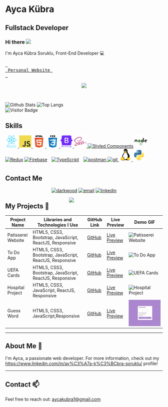 # Ayca Kübra
## Fullstack Developer
### Hi there <img src="https://user-images.githubusercontent.com/42378118/110234147-e3259600-7f4e-11eb-95be-0c4047144dea.gif" width="30"><br>
  I'm Ayca Kübra Soruklu, Front-End Developer :computer: 
  </br>
  <div>
  <a href="https://ayca.netlify.app/" target="_blank">
<kbd> <br> Personal Website <br> </kbd>
  </a>
  </div> 
<p align="center">
  <img src="https://rishavanand.github.io/static/images/greetings.gif" align="center" style="width: 50%" />
 </p>
</br>

![Github Stats](https://github-readme-stats.vercel.app/api?username=Ayca96&count_private=true&show_icons=true&include_all_commits=true)
![Top Langs](https://github-readme-stats.vercel.app/api/top-langs/?username=Ayca96&hide=TeX&layout=compact) </br>
![Visitor Badge](https://visitor-badge.laobi.icu/badge?page_id=Ayca96.Ayca96)

## Skills

<p align="left">
  <a href="https://reactjs.org/" target="_blank"> <img src="https://raw.githubusercontent.com/devicons/devicon/master/icons/react/react-original-wordmark.svg" alt="react" width="40" height="40"/> </a>
  <a href="https://developer.mozilla.org/en-US/docs/Web/JavaScript" target="_blank"> <img src="https://raw.githubusercontent.com/devicons/devicon/master/icons/javascript/javascript-original.svg" alt="javascript" width="40" height="40"/> </a> 
  <a href="https://www.w3.org/html/" target="_blank"> <img src="https://raw.githubusercontent.com/devicons/devicon/master/icons/html5/html5-original-wordmark.svg" alt="html5" width="40" height="40"/> </a>
  <a href="https://www.w3schools.com/css/" target="_blank"> <img src="https://raw.githubusercontent.com/devicons/devicon/master/icons/css3/css3-original-wordmark.svg" alt="css3" width="40" height="40"/> </a>
  <a href="https://getbootstrap.com" target="_blank" rel="noreferrer"> <img src="https://raw.githubusercontent.com/devicons/devicon/master/icons/bootstrap/bootstrap-plain-wordmark.svg" alt="bootstrap" width="40" height="40"/> </a>
  <a href="https://sass-lang.com" target="_blank"> <img src="https://raw.githubusercontent.com/devicons/devicon/master/icons/sass/sass-original.svg" alt="sass" width="40" height="40"/> </a>
  <a href="https://styled-components.com/" target="_blank"><img src="https://profilinator.rishav.dev/skills-assets/styled-components.png" alt="Styled Components" width="40" height="40" /></a>  
  <a href="https://nodejs.org" target="_blank"> <img src="https://raw.githubusercontent.com/devicons/devicon/master/icons/nodejs/nodejs-original-wordmark.svg" alt="nodejs" width="40" height="40"/> </a>
  <a href="https://redux.js.org/" target="_blank"><img src="https://profilinator.rishav.dev/skills-assets/redux-original.svg" alt="Redux" width="40" height="40"/></a> 
  <a href="https://firebase.google.com/" target="_blank"><img src="https://profilinator.rishav.dev/skills-assets/firebase.png" alt="Firebase" height="42" /></a>  
  <a href="https://www.typescriptlang.org/" target="_blank"><img style="margin: 10px" src="https://profilinator.rishav.dev/skills-assets/typescript-original.svg" alt="TypeScript" height="40" /></a>
  <a href="https://www.postman.com/" target="_blank"> <img src="https://www.vectorlogo.zone/logos/getpostman/getpostman-icon.svg" alt="postman" width="40" height="40"/> </a>
  <a href="https://git-scm.com/" target="_blank"> <img src="https://www.vectorlogo.zone/logos/git-scm/git-scm-icon.svg" alt="git" width="40" height="40"/> </a>
  <a href="https://www.linux.org/" target="_blank" rel="noreferrer"> <img src="https://raw.githubusercontent.com/devicons/devicon/master/icons/linux/linux-original.svg" alt="linux" width="40" height="40"/> </a>
  <a href="https://www.python.org" target="_blank" rel="noreferrer"> <img src="https://raw.githubusercontent.com/devicons/devicon/master/icons/python/python-original.svg" alt="python" width="40" height="40"/> </a>
  
</p>
      
## Contact Me

<p align="center">
  <a href="https://ayca.netlify.app/"><img src="https://img.icons8.com/fluent/96/000000/domain.png" alt="darkwood"  width="70" height="70"/></a>
  <a href="mailto:aycakubra1@gmail.com" target="_blank"><img src="https://img.icons8.com/color/96/000000/gmail.png" alt="email"  width="70" height="70"/></a>
  <a href="https://www.linkedin.com/in/aycakübra/" target="_blank"><img src="https://img.icons8.com/color/96/000000/linkedin.png" alt="linkedin" width="70" height="70"/></a>
</p>

<p align="right">
  <img src="https://camo.githubusercontent.com/58502bc6910820c71f8cd9f3a6640c7d5374b4f752d4fdc5c4e79bdbd4fe4726/68747470733a2f2f6d656469612e67697068792e636f6d2f6d656469612f62634b6d49576b554d436a566d2f67697068792e676966" align="right" style="width:300px" />
 </p>
<!--
**Ayca96/Ayca96** is a :sparkles: _special_ :sparkles: repository because its `README.md` (this file) appears on your GitHub profile.
Here are some ideas to get you started:
- :telescope: I'
-->

## My Projects 🚀

| Project Name        | Libraries and Technologies I Use                      | GitHub Link                                                | Live Preview                                             | Demo GIF                         |
|---------------------|-------------------------------------------------------|------------------------------------------------------------|----------------------------------------------------------|----------------------------------|
| Patisserei Website  | HTML5, CSS3, Bootstrap, JavaScript, ReactJS, Responsive| [GitHub](https://ayca96.github.io/Patisserie-Project/)      | [Live Preview](https://aycaspatisserie.netlify.app)       | ![Patisserei Website](https://github.com/Ayca96/Patisserie-Project/blob/main/chrome-capture-2024-7-25.gif) |
| To Do App           | HTML5, CSS3, Bootstrap, JavaScript, ReactJS, Responsive| [GitHub](https://ayca96.github.io/React-To-Do-App/)         | [Live Preview](https://reacttodoappp.netlify.app)         | ![To Do App](https://github.com/Ayca96/React-To-Do-App/blob/main/src/img/chrome-capture-2024-8-6.gif)         |
| UEFA Cards          | HTML5, CSS3, Bootstrap, JavaScript, ReactJS, Responsive| [GitHub](https://ayca96.github.io/UEFA-2024/)               | [Live Preview](https://uefa2024app.netlify.app)           | ![UEFA Cards](https://github.com/Ayca96/UEFA-2024/blob/main/src/assets/chrome-capture-2024-8-6.gif)        |
| Hospital Project    | HTML5, CSS3, JavaScript, ReactJS, Responsive           | [GitHub](https://ayca96.github.io/Hospital-App/)            | [Live Preview](https://myhospitalapp.netlify.app)         | ![Hospital Project](https://github.com/Ayca96/Hospital-App/blob/main/src/img/chrome-capture-2024-8-7.gif)  |
| Guess Word          |  HTML5, CSS3, JavaScript,Responsive                    | [GitHub]( https://ayca96.github.io/Guess-Word/)             | [Live Preview]()                                          | ![Hospital Project](https://github.com/Ayca96/Guess-Word/blob/main/images/guess-the-word.gif)
                 
---

## About Me 📝

I'm Ayca, a passionate web developer. For more information, check out my https://www.linkedin.com/in/ay%C3%A7a-k%C3%BCbra-soruklu/ profile!

---

## Contact 📫

Feel free to reach out: aycakubra1@gmail.com

